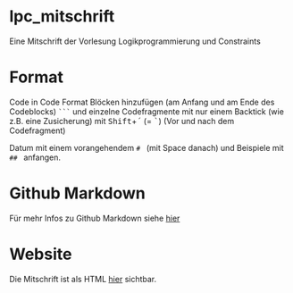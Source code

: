# lpc_mitschrift
Eine Mitschrift der Vorlesung Logikprogrammierung und Constraints

# Format
Code in Code Format Blöcken hinzufügen (am Anfang und am Ende des Codeblocks) ` ``` ` und einzelne Codefragmente mit nur einem Backtick  (wie z.B. eine Zusicherung) mit <kbd>Shift</kbd>+<kbd>´</kbd> (= <kbd>`</kbd>) (Vor und nach dem Codefragment) 

Datum mit einem vorangehendem `# ` (mit Space danach) und Beispiele mit `## ` anfangen.

# Github Markdown
Für mehr Infos zu Github Markdown siehe [hier](https://gist.github.com/MinhasKamal/7fdebb7c424d23149140)

# Website
Die Mitschrift ist als HTML [hier](https://hurbeana.github.io/lpc_mitschrift/) sichtbar.
